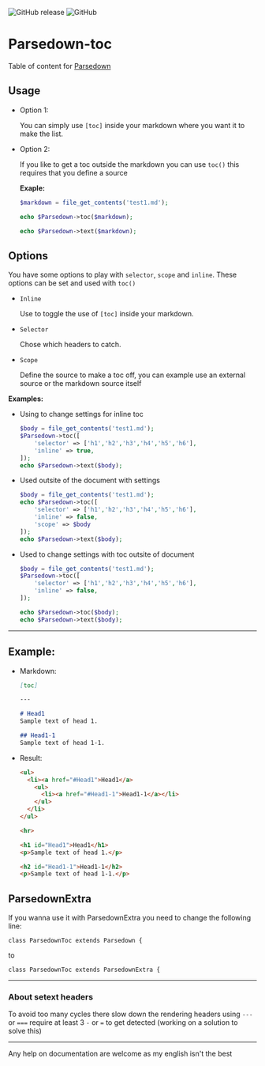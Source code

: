 ![GitHub release](https://img.shields.io/github/release/BenjaminHoegh/parsedown-toc.svg?style=flat-square)
![GitHub](https://img.shields.io/github/license/BenjaminHoegh/parsedown-toc.svg?style=flat-square)

# Parsedown-toc
Table of content for [Parsedown](https://github.com/erusev/parsedown)

## Usage

- Option 1:

  You can simply use `[toc]` inside your markdown where you want it to make the list.
  
- Option 2:

  If you like to get a toc outside the markdown you can use `toc()` 
  this requires that you define a source
  
  **Exaple:**
  ```php
  $markdown = file_get_contents('test1.md');
  
  echo $Parsedown->toc($markdown);

  echo $Parsedown->text($markdown);
  ```
  
## Options

You have some options to play with `selector`, `scope` and `inline`. These options can be set and used with `toc()` 

- `Inline`

  Use to toggle the use of `[toc]` inside your markdown.

- `Selector`

  Chose which headers to catch.

- `Scope`

  Define the source to make a toc off, you can example use an external source or the markdown source itself

**Examples:**

- Using to change settings for inline toc

  ```php
  $body = file_get_contents('test1.md');
  $Parsedown->toc([
      'selector' => ['h1','h2','h3','h4','h5','h6'],
      'inline' => true,
  ]);
  echo $Parsedown->text($body);
  ```

- Used outsite of the document with settings


  ```php
  $body = file_get_contents('test1.md');
  echo $Parsedown->toc([
      'selector' => ['h1','h2','h3','h4','h5','h6'],
      'inline' => false,
      'scope' => $body
  ]);
  echo $Parsedown->text($body);
  ```

- Used to change settings with toc outsite of document

  ```php
  $body = file_get_contents('test1.md');
  $Parsedown->toc([
      'selector' => ['h1','h2','h3','h4','h5','h6'],
      'inline' => false,
  ]);

  echo $Parsedown->toc($body);
  echo $Parsedown->text($body);
  ```


---

## Example:

* Markdown:
  ```markdown
  [toc]

  ---

  # Head1
  Sample text of head 1.

  ## Head1-1
  Sample text of head 1-1.
  ```

* Result:

  ```html
  <ul>
    <li><a href="#Head1">Head1</a>
      <ul>
        <li><a href="#Head1-1">Head1-1</a></li>
      </ul>
    </li>
  </ul>

  <hr>

  <h1 id="Head1">Head1</h1>
  <p>Sample text of head 1.</p>

  <h2 id="Head1-1">Head1-1</h2>
  <p>Sample text of head 1-1.</p>
  ```

## ParsedownExtra

If you wanna use it with ParsedownExtra you need to change the following line:
```
class ParsedownToc extends Parsedown {
```
to
```
class ParsedownToc extends ParsedownExtra {
```


---

### About setext headers

To avoid too many cycles there slow down the rendering headers using `---` or `===` require at least 3 `-` or `=` to get detected (working on a solution to solve this)


---

Any help on documentation are welcome as my english isn't the best

